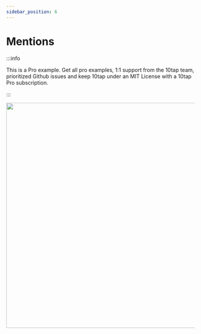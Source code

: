 ```yaml
---
sidebar_position: 6
---
```


# Mentions

:::info

This is a Pro example. Get all pro examples, 1:1 support from the 10tap team, prioritized Github issues and keep 10tap under an MIT License with a 10tap Pro subscription.

:::

<div style={{justifyContent: 'center', display: 'flex'}}>
  <img height="600" src="/10tap-editor/img/mentiondemo.gif"/>
</div>
